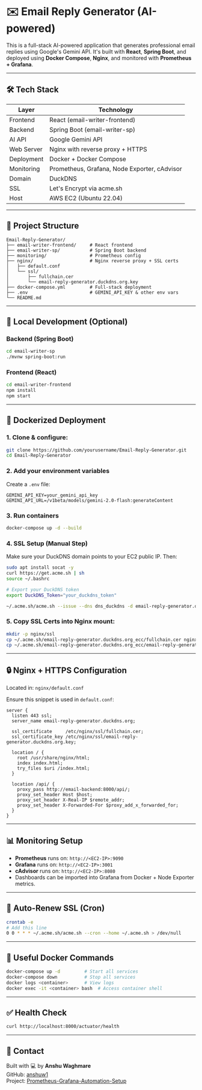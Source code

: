 
# ✉️ Email Reply Generator (AI-powered)

This is a full-stack AI-powered application that generates professional email replies using Google's Gemini API. It's built with **React**, **Spring Boot**, and deployed using **Docker Compose**, **Nginx**, and monitored with **Prometheus + Grafana**.

---

## 🛠️ Tech Stack

| Layer       | Technology                        |
|------------|------------------------------------|
| Frontend   | React (email-writer-frontend)      |
| Backend    | Spring Boot (email-writer-sp)      |
| AI API     | Google Gemini API                  |
| Web Server | Nginx with reverse proxy + HTTPS   |
| Deployment | Docker + Docker Compose            |
| Monitoring | Prometheus, Grafana, Node Exporter, cAdvisor |
| Domain     | DuckDNS                            |
| SSL        | Let's Encrypt via acme.sh          |
| Host       | AWS EC2 (Ubuntu 22.04)             |

---


## 📁 Project Structure

```
Email-Reply-Generator/
├── email-writer-frontend/     # React frontend
├── email-writer-sp/           # Spring Boot backend
├── monitoring/                # Prometheus config
├── nginx/                     # Nginx reverse proxy + SSL certs
│   ├── default.conf
│   └── ssl/
│       ├── fullchain.cer
│       └── email-reply-generator.duckdns.org.key
├── docker-compose.yml         # Full-stack deployment
├── .env                       # GEMINI_API_KEY & other env vars
└── README.md
```

---

## 🚀 Local Development (Optional)

### Backend (Spring Boot)
```bash
cd email-writer-sp
./mvnw spring-boot:run
```

### Frontend (React)
```bash
cd email-writer-frontend
npm install
npm start
```

---

## 🐳 Dockerized Deployment

### 1. Clone & configure:
```bash
git clone https://github.com/yourusername/Email-Reply-Generator.git
cd Email-Reply-Generator
```

### 2. Add your environment variables
Create a `.env` file:

```env
GEMINI_API_KEY=your_gemini_api_key
GEMINI_API_URL=/v1beta/models/gemini-2.0-flash:generateContent
```

### 3. Run containers

```bash
docker-compose up -d --build
```

### 4. SSL Setup (Manual Step)

Make sure your DuckDNS domain points to your EC2 public IP. Then:

```bash
sudo apt install socat -y
curl https://get.acme.sh | sh
source ~/.bashrc

# Export your DuckDNS token
export DuckDNS_Token="your_duckdns_token"

~/.acme.sh/acme.sh --issue --dns dns_duckdns -d email-reply-generator.duckdns.org
```

### 5. Copy SSL Certs into Nginx mount:

```bash
mkdir -p nginx/ssl
cp ~/.acme.sh/email-reply-generator.duckdns.org_ecc/fullchain.cer nginx/ssl/
cp ~/.acme.sh/email-reply-generator.duckdns.org_ecc/email-reply-generator.duckdns.org.key nginx/ssl/
```

---

## 🔒 Nginx + HTTPS Configuration

Located in: `nginx/default.conf`

Ensure this snippet is used in `default.conf`:

```nginx
server {
  listen 443 ssl;
  server_name email-reply-generator.duckdns.org;

  ssl_certificate     /etc/nginx/ssl/fullchain.cer;
  ssl_certificate_key /etc/nginx/ssl/email-reply-generator.duckdns.org.key;

  location / {
    root /usr/share/nginx/html;
    index index.html;
    try_files $uri /index.html;
  }

  location /api/ {
    proxy_pass http://email-backend:8000/api/;
    proxy_set_header Host $host;
    proxy_set_header X-Real-IP $remote_addr;
    proxy_set_header X-Forwarded-For $proxy_add_x_forwarded_for;
  }
}
```

---

## 📊 Monitoring Setup

- **Prometheus** runs on: `http://<EC2-IP>:9090`
- **Grafana** runs on: `http://<EC2-IP>:3001`
- **cAdvisor** runs on: `http://<EC2-IP>:8080`
- Dashboards can be imported into Grafana from Docker + Node Exporter metrics.

---

## 🔁 Auto-Renew SSL (Cron)

```bash
crontab -e
# Add this line
0 0 * * * ~/.acme.sh/acme.sh --cron --home ~/.acme.sh > /dev/null
```

---

## 🔧 Useful Docker Commands

```bash
docker-compose up -d         # Start all services
docker-compose down          # Stop all services
docker logs <container>      # View logs
docker exec -it <container> bash  # Access container shell
```

---

## ✅ Health Check

```bash
curl http://localhost:8000/actuator/health
```

---

## 📮 Contact

Built with 💻 by **Anshu Waghmare**  
GitHub: [anshuw1](https://github.com/anshuw1)  
Project: [Prometheus-Grafana-Automation-Setup](https://github.com/anshuw1/Prometheus-Grafana-Automation-Setup)
